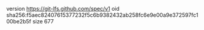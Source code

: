 version https://git-lfs.github.com/spec/v1
oid sha256:f5aec82407615377232f5c6b9382432ab258fc6e9e00a9e372597fc100be2b5f
size 677
